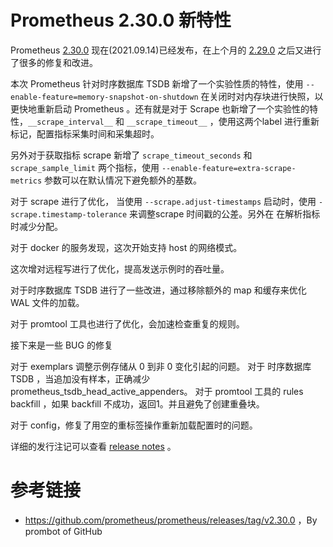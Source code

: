 # Prometheus 2.30.0 新特性

Prometheus [2.30.0](https://github.com/prometheus/prometheus/releases/tag/v2.30.0) 现在(2021.09.14)已经发布，在上个月的 [2.29.0](http://erdong.site/Prometheus/New-Features/New-Features-in-Prometheus-2-29-0.html) 之后又进行了很多的修复和改进。

本次 Prometheus 针对时序数据库 TSDB 新增了一个实验性质的特性，使用 `--enable-feature=memory-snapshot-on-shutdown` 在关闭时对内存块进行快照，以更快地重新启动 Prometheus 。还有就是对于 Scrape 也新增了一个实验性的特性，`__scrape_interval__` 和 `__scrape_timeout__` ，使用这两个label 进行重新标记，配置指标采集时间和采集超时。

另外对于获取指标 scrape 新增了 `scrape_timeout_seconds` 和`scrape_sample_limit` 两个指标，使用 `--enable-feature=extra-scrape-metrics` 参数可以在默认情况下避免额外的基数。

对于 scrape 进行了优化， 当使用 `--scrape.adjust-timestamps` 启动时，使用 `-scrape.timestamp-tolerance` 来调整scrape 时间戳的公差。另外在 在解析指标时减少分配。

对于 docker 的服务发现，这次开始支持 host 的网络模式。


这次增对远程写进行了优化，提高发送示例时的吞吐量。

对于时序数据库 TSDB 进行了一些改进，通过移除额外的 map 和缓存来优化 WAL 文件的加载。

对于 promtool 工具也进行了优化，会加速检查重复的规则。

接下来是一些 BUG 的修复

对于 exemplars 调整示例存储从 0 到非 0 变化引起的问题。
对于 时序数据库 TSDB ，当追加没有样本，正确减少prometheus_tsdb_head_active_appenders。
对于 promtool 工具的 rules backfill ，如果 backfill 不成功，返回1。并且避免了创建重叠块。

对于 config，修复了用空的重标签操作重新加载配置时的问题。

详细的发行注记可以查看 [release notes](https://github.com/prometheus/prometheus/releases/tag/v2.30.0) 。





# 参考链接

* https://github.com/prometheus/prometheus/releases/tag/v2.30.0 ，By prombot of GitHub